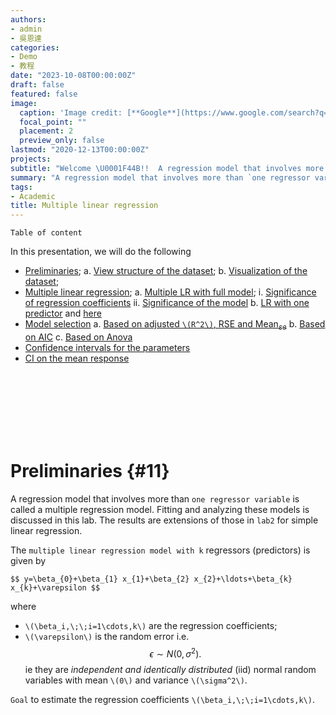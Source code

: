 ```yaml
---
authors:
- admin
- 吳恩達
categories:
- Demo
- 教程
date: "2023-10-08T00:00:00Z"
draft: false
featured: false
image:
  caption: 'Image credit: [**Google**](https://www.google.com/search?q=image+multiple+regression&sca_esv=571674645&rlz=1C5CHFA_enCA920CA920&tbm=isch&sxsrf=AM9HkKkm4zX1pqP9gfRm6MYzD4fcMIWzug:1696746025667&source=lnms&sa=X&ved=2ahUKEwiX9ojB5-WBAxWyg4kEHQdYARUQ_AUoAXoECAMQAw&biw=1440&bih=815&dpr=1#imgrc=JumTr2l7yWQUWM&imgdii=YTnpx3FklWFt-M)'
  focal_point: ""
  placement: 2
  preview_only: false
lastmod: "2020-12-13T00:00:00Z"
projects: 
subtitle: "Welcome \U0001F44B!!  A regression model that involves more than `one regressor variable` is called a multiple regression model. Fitting and analyzing these models is discussed in this lab. The results are extensions of those in `lab2` for simple linear regression"
summary: "A regression model that involves more than `one regressor variable` is called a multiple regression model. Fitting and analyzing these models is discussed in this lab. The results are extensions of those in `lab2` for simple linear regression"
tags:
- Academic
title: Multiple linear regression
---
```



`Table of content`

In this presentation, we will do the following 

* [Preliminaries](#11);
    a. [View structure of the dataset](#12);
    b. [Visualization of the dataset](#13);
* [Multiple linear regression](#1);
    a. [Multiple LR with full model](#2);
        i. [Significance of regression coefficients](#14)
        ii. [Significance of the model](#15)
    b. [LR with one predictor](#3) and [here](#4)
* [Model selection](#5)
    a. [Based on adjusted `\(R^2\)`, RSE and Mean$_{se}$](#6)
    b. [Based on AIC](#7)
    c. [Based on Anova](#8)
* [Confidence intervals for the parameters](#9)
* [CI on the mean response](#10)


<br>
<br>
<br>
<br>
<br>
<br>

# Preliminaries {#11}
A regression model that involves more than `one regressor variable` is called a multiple regression model. Fitting and analyzing these models is discussed in this lab. The results are extensions of those in `lab2` for simple linear regression.

The `multiple linear regression model with k` regressors (predictors) is given by 

`$$
y=\beta_{0}+\beta_{1} x_{1}+\beta_{2} x_{2}+\ldots+\beta_{k} x_{k}+\varepsilon
$$`

where 

* `\(\beta_i,\;\;i=1\cdots,k\)` are the regression coefficients; 
* `\(\varepsilon\)` is the random error i.e.
$$
\epsilon \sim N(0, \sigma^2).
$$
ie they are *independent and identically distributed* (iid) normal random variables with mean `\(0\)` and variance `\(\sigma^2\)`.

`Goal` to estimate the regression coefficients    `\(\beta_i,\;\;i=1\cdots,k\)`.
